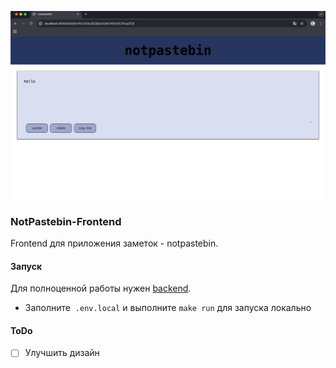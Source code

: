 ![Main page](https://github.com/mayye4ka/notpastebin-frontend/raw/master/imgs/admin.png)

### NotPastebin-Frontend

Frontend для приложения заметок - notpastebin. 

#### Запуск

Для полноценной работы нужен [backend](https://github.com/mayye4ka/notpastebin).

* Заполните  `.env.local` и выполните `make run` для запуска локально

#### ToDo

- [ ] Улучшить дизайн